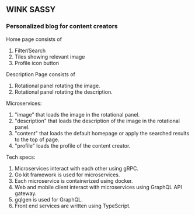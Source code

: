 ## WINK SASSY

### Personalized blog for content creators

Home page consists of

1. Filter/Search
2. Tiles showing relevant image
3. Profile icon button

Description Page consists of

1. Rotational panel rotating the image.
2. Rotational panel rotating the description.

Microservices:

1. "image" that loads the image in the rotational panel.
2. "description" that loads the description of the image in the rotational panel.
3. "content" that loads the default homepage or apply the searched results to the top of page.
4. "profile" loads the profile of the content creator.

Tech specs:

1. Microservices interact with each other using gRPC.
2. Go kit framework is used for microservices.
3. Each microservice is containerized using docker.
4. Web and mobile client interact with microservices using GraphQL API gateway.
5. gqlgen is used for GraphQL.
6. Front end services are written using TypeScript.
